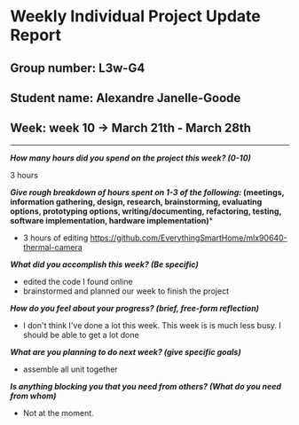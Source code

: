 # Weekly Individual Project Update Report

## Group number: L3w-G4

## Student name: Alexandre Janelle-Goode

## Week: week 10 -> March 21th - March 28th

---

***How many hours did you spend on the project this week? (0-10)***

3 hours

***Give rough breakdown of hours spent on 1-3 of the following:* (meetings, information gathering, design, research, brainstorming, evaluating options, prototyping options, writing/documenting, refactoring, testing, software implementation, hardware implementation)***

- 3 hours of editing https://github.com/EverythingSmartHome/mlx90640-thermal-camera

***What did you accomplish this week? (Be specific)***
- edited the code I found online
- brainstormed and planned our week to finish the project

***How do you feel about your progress? (brief, free-form reflection)***
- I don't think I've done a lot this week. This week is is much less busy. I should be able to get a lot done

***What are you planning to do next week? (give specific goals)***
- assemble all unit together

***Is anything blocking you that you need from others? (What do you need from whom)***
- Not at the moment.